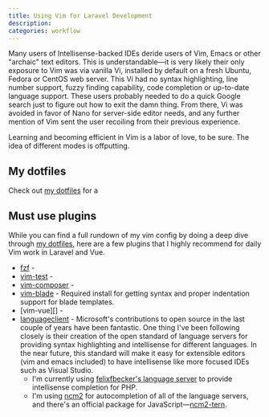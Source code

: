 ```yaml
---
title: Using Vim for Laravel Development
description: 
categories: workflow
---
```


Many users of Intellisense-backed IDEs deride users of Vim, Emacs or other "archaic" text editors. This is understandable&mdash;it is very likely their only exposure to Vim was via vanilla Vi, installed by default on a fresh Ubuntu, Fedora or CentOS web server. This Vi had no syntax highlighting, line number support, fuzzy finding capability, code completion or up-to-date language support. These users probably needed to do a quick Google search just to figure out how to exit the damn thing. From there, Vi was avoided in favor of Nano for server-side editor needs, and any further mention of Vim sent the user recoiling from their previous experience.

Learning and becoming efficient in Vim is a labor of love, to be sure. The idea of different modes is offputting. 

## My dotfiles

Check out [my dotfiles][dotfiles] for a 

[dotfiles]: https://github.com/dstrunk/dotfiles

## Must use plugins

While you can find a full rundown of my vim config by doing a deep dive through [my dotfiles][dotfiles], here are a few plugins that I highly recommend for daily Vim work in Laravel and Vue.

* [fzf][] - 
* [vim-test][] - 
* [vim-composer][] - 
* [vim-blade][] - Required install for getting syntax and proper indentation support for blade templates.
* [vim-vue][] - 
* [languageclient][] - Microsoft's contributions to open source in the last couple of years have been fantastic. One thing I've been following closely is their creation of the open standard of language servers for providing syntax highlighting and intellisense for different languages. In the near future, this standard will make it easy for extensible editors (vim and emacs included) to have intellisense like more focused IDEs such as Visual Studio.
  * I'm currently using [felixfbecker's language server][php-language-server] to provide intellisense completion for PHP.
  * I'm using [ncm2][] for autocompletion of all of the language servers, and there's an official package for JavaScript&mdash;[ncm2-tern][js-language-server].

[fzf]: https://github.com/junegunn/fzf
[vim-test]: https://github.com/janko-m/vim-test
[vim-composer]: https://github.com/noahfrederick/vim-composer
[vim-blade]: https://github.com/jwalton512/vim-blade
[languageclient]: https://github.com/autozimu/LanguageClient-neovim
[php-language-server]: https://github.com/felixfbecker/language-server
[ncm2]: https://github.com/ncm2/ncm2
[js-language-server]: https://github.com/ncm2/ncm2-tern
